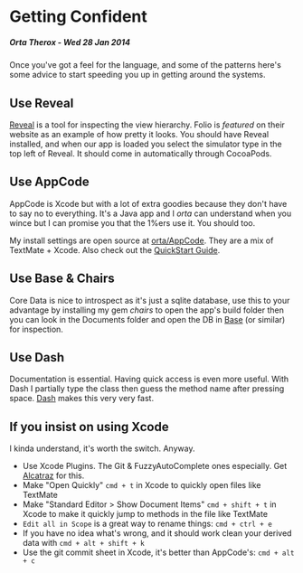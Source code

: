 Getting Confident
================
##### Orta Therox - Wed 28 Jan 2014

Once you've got a feel for the language, and some of the patterns here's some advice to start speeding you up in getting around the systems.


Use Reveal
----------------
[Reveal](http://revealapp.com) is a tool for inspecting the view hierarchy. Folio is _featured_ on their website as an example of how pretty it looks. You should have Reveal installed, and when our app is loaded you select the simulator type in the top left of Reveal. It should come in automatically through CocoaPods.

Use AppCode
---------------
AppCode is Xcode but with a lot of extra goodies because they don't have to say no to everything. It's a Java app and I _orta_ can understand when you wince but I can promise you that the 1%ers use it. You should too.

My install settings are open source at [orta/AppCode](https://github.com/orta/AppCode). They are a mix of TextMate + Xcode. Also check out the [QuickStart Guide](http://www.jetbrains.com/objc/quickstart/).

Use Base & Chairs
---------------
Core Data is nice to introspect as it's just a sqlite database, use this to your advantage by installing my gem _chairs_ to open the app's build folder then you can look in the Documents folder and open the DB in [Base](http://menial.co.uk) (or similar) for inspection.

Use Dash
---------------
Documentation is essential. Having quick access is even more useful. With Dash I partially type the class then guess the method name after pressing space. [Dash](http://kapeli.com) makes this very very fast.

If you insist on using Xcode
---------------
I kinda understand, it's worth the switch. Anyway.

* Use Xcode Plugins. The Git & FuzzyAutoComplete ones especially. Get [Alcatraz](https://github.com/mneorr/Alcatraz/) for this.
* Make "Open Quickly" `cmd + t` in Xcode to quickly open files like TextMate
* Make "Standard Editor > Show Document Items" `cmd + shift + t` in Xcode to make it quickly jump to methods in the file like TextMate
* `Edit all in Scope` is a great way to rename things: `cmd + ctrl + e`
* If you have no idea what's wrong, and it should work clean your derived data with `cmd + alt + shift + k`
* Use the git commit sheet in Xcode, it's better than AppCode's: `cmd + alt + c`
